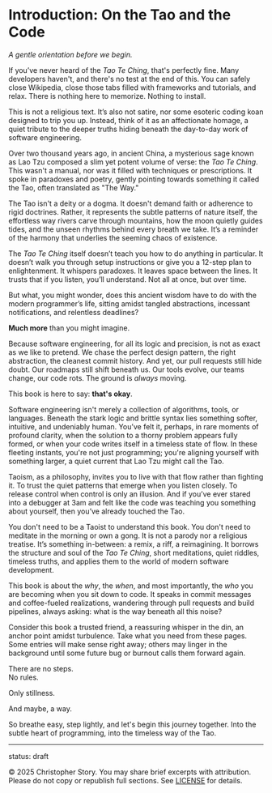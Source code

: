 # Introduction: On the Tao and the Code

_A gentle orientation before we begin._

If you’ve never heard of the _Tao Te Ching_, that's perfectly fine. Many developers haven't, and there's no test at the end of this. You can safely close Wikipedia, close those tabs filled with frameworks and tutorials, and relax. There is nothing here to memorize. Nothing to install.

This is not a religious text. It’s also not satire, nor some esoteric coding koan designed to trip you up. Instead, think of it as an affectionate homage, a quiet tribute to the deeper truths hiding beneath the day-to-day work of software engineering.

Over two thousand years ago, in ancient China, a mysterious sage known as Lao Tzu composed a slim yet potent volume of verse: the _Tao Te Ching_. This wasn't a manual, nor was it filled with techniques or prescriptions. It spoke in paradoxes and poetry, gently pointing towards something it called the Tao, often translated as "The Way."

The Tao isn't a deity or a dogma. It doesn't demand faith or adherence to rigid doctrines. Rather, it represents the subtle patterns of nature itself, the effortless way rivers carve through mountains, how the moon quietly guides tides, and the unseen rhythms behind every breath we take. It’s a reminder of the harmony that underlies the seeming chaos of existence.

The _Tao Te Ching_ itself doesn’t teach you how to do anything in particular. It doesn’t walk you through setup instructions or give you a 12-step plan to enlightenment.
It whispers paradoxes.
It leaves space between the lines.
It trusts that if you listen, you’ll understand.
Not all at once, but over time.

But what, you might wonder, does this ancient wisdom have to do with the modern programmer’s life, sitting amidst tangled abstractions, incessant notifications, and relentless deadlines?

**Much more** than you might imagine.

Because software engineering, for all its logic and precision, is not as exact as we like to pretend. We chase the perfect design pattern, the right abstraction, the cleanest commit history.
And yet, our pull requests still hide doubt.
Our roadmaps still shift beneath us.
Our tools evolve,
our teams change,
our code rots.
The ground is _always_ moving.

This book is here to say: **that's okay**.

Software engineering isn't merely a collection of algorithms, tools, or languages. Beneath the stark logic and brittle syntax lies something softer, intuitive, and undeniably human. You’ve felt it, perhaps, in rare moments of profound clarity, when the solution to a thorny problem appears fully formed, or when your code writes itself in a timeless state of flow. In these fleeting instants, you're not just programming; you're aligning yourself with something larger, a quiet current that Lao Tzu might call the Tao.

Taoism, as a philosophy, invites you to live with that flow rather than fighting it. To trust the quiet patterns that emerge when you listen closely. To release control when control is only an illusion. And if you’ve ever stared into a debugger at 3am and felt like the code was teaching you something about yourself, then you’ve already touched the Tao.

You don't need to be a Taoist to understand this book. You don't need to meditate in the morning or own a gong. It is not a parody nor a religious treatise. It’s something in-between: a remix, a riff, a reimagining. It borrows the structure and soul of the _Tao Te Ching_, short meditations, quiet riddles, timeless truths, and applies them to the world of modern software development.

This book is about the _why_, the _when_, and most importantly, the _who_ you are becoming when you sit down to code. It speaks in commit messages and coffee-fueled realizations, wandering through pull requests and build pipelines, always asking: what is the way beneath all this noise?

Consider this book a trusted friend, a reassuring whisper in the din, an anchor point amidst turbulence. Take what you need from these pages. Some entries will make sense right away; others may linger in the background until some future bug or burnout calls them forward again.

There are no steps.  
No rules.

Only stillness.

And maybe, a way.

So breathe easy, step lightly, and let's begin this journey together. Into the subtle heart of programming, into the timeless way of the Tao.

---

status: draft

© 2025 Christopher Story.
You may share brief excerpts with attribution.  
Please do not copy or republish full sections. See [LICENSE](./LICENSE.md) for details.
